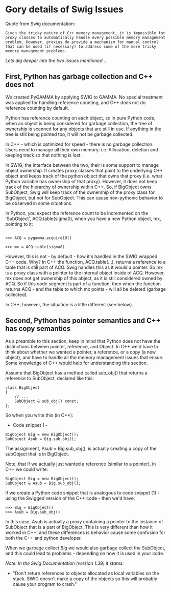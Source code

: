 # Gory details of Swig Issues

Quote from Swig documentation:

    Given the tricky nature of C++ memory management, it is impossible for proxy classes to automatically handle every possible memory management problem. However, proxies do provide a mechanism for manual control that can be used (if necessary) to address some of the more tricky memory management problems.

*Lets dig deeper into the two issues mentioned...*

## First, Python has garbage collection and C++ does not

We created PyGAMMA by applying SWIG to GAMMA. No special treatment was applied for handling reference counting, and C++ does not do reference counting by default. 

Python has reference counting on each object, so in pure Python code, when an object is being considered for garbage collection, the tree of ownership is scanned for any objects that are still in use. If anything in the tree is still being pointed too, it will not be garbage collected.

In C++ - which is optimized for speed - there is no garbage collection. Users need to manage all their own memory: i.e. Allocation, deletion and keeping track so that nothing is lost.

In SWIG, the interface between the two, their is some support to manage object ownership. It creates proxy classes that point to the underlying C++ object and keeps track of the python object that owns that proxy (i.e. what Python variable has ownership of that proxy). However, it does not keep track of the hierarchy of ownership within C++. So, if BigObject owns SubObject, Swig will keep track of the ownership of the proxy class for BigObject, but not for SubObject. This can cause non-pythonic behavior to be observed in some situations. 

In Python, you expect the reference count to be incremented on the 'SubObject', ACQ.table(sigma0), when you have a new Python object, mx, pointing to it:
```

>>> ACQ = pygamma.acquire1D()

>>> mx = ACQ.table(sigma0)

```

However, this is not - by default - how it's handled in the SWIG wrapped C++ code. Why? In C++ the function, ACQ.table(...), returns a reference to a table that is still part of ACQ. Swig handles this as it would a pointer. So mx is a proxy class with a pointer to the internal object inside of ACQ.  However, mx does not get ownership of this object, as it is still considered owned by ACQ. So if this code segment is part of a function, then when the function returns ACQ - and the table to which mx points - will all be deleted (garbage collected).

In C++, however, the situation is a little different (see below).

## Second, Python has pointer semantics and C++ has copy semantics

As a preamble to this section, keep in mind that Python does not have the distinctions between pointer, reference, and Object. In C++ we'd have to think about whether we wanted a pointer, a reference, or a copy (a new object), and have to handle all the memory management issues that ensue. Some knowledge of C++ would help for understanding this section.

Assume that BigObject has a method called sub_obj() that returns a reference to SubObject, declared like this:
```
class BigObject
{
    // ...    
    SubObject & sub_obj() const;
};
```

So when you write this (in C++):

- Code snippet 1 -
```
BigObject Big = new BigObject();
SubObject Asub = Big.sub_obj();
```

The assignment, Asub = Big.sub_obj(), is actually creating a copy of the subObject that is in BigObject.

Note, that if we actually just wanted a reference (similar to a pointer), in C++ we could write:
```
BigObject Big = new BigObject();
SubObject & Asub = Big.sub_obj();
```

If we create a Python code snippet that is analogous to code snippet (1) - using the Swigged version of the C++ code - then we'd have:
```
>>> Big = BigObject()
>>> Asub = Big.sub_obj()
```

In this case, Asub is actually a proxy containing a pointer to the instance of SubObject that is a part of BigObject. This is very different than how it worked in C++, and these differences is behavior cause some confusion for both the C++ and python developer.  

When we garbage collect _Big_ we would also garbage collect the SubObject, and this could lead to problems - depending on how it is used in your code. 


*Note: In the Swig Documentation (version 1.39) it states:*

  * "Don't return references to objects allocated as local variables on the stack. SWIG doesn't make a copy of the objects so this will probably cause your program to crash."
